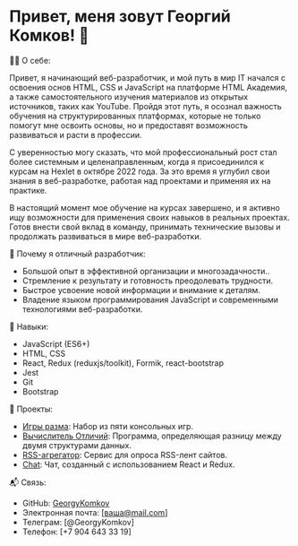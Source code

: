 # Привет, меня зовут Георгий Комков! 👋
👨‍💻 О себе:

Привет, я начинающий веб-разработчик, и мой путь в мир IT начался с освоения основ HTML, CSS и JavaScript на платформе HTML Академия, а также самостоятельного изучения материалов из открытых источников, таких как YouTube. Пройдя этот путь, я осознал важность обучения на структурированных платформах, которые не только помогут мне освоить основы, но и предоставят возможность развиваться и расти в профессии.

С уверенностью могу сказать, что мой профессиональный рост стал более системным и целенаправленным, когда я присоединился к курсам на Hexlet в октябре 2022 года. За это время я углубил свои знания в веб-разработке, работая над проектами и применяя их на практике.

В настоящий момент мое обучение на курсах завершено, и я активно ищу возможности для применения своих навыков в реальных проектах. Готов внести свой вклад в команду, принимать технические вызовы и продолжать развиваться в мире веб-разработки.

🚀 Почему я отличный разработчик:

- Большой опыт в эффективной организации и многозадачности..
- Стремление к результату и готовность преодолевать трудности.
- Быстрое усвоение новой информации и внимание к деталям.
- Владение языком программирования JavaScript и современными технологиями веб-разработки.

🔧 Навыки:

- JavaScript (ES6+)
- HTML, CSS
- React, Redux (reduxjs/toolkit), Formik, react-bootstrap
- Jest
- Git
- Bootstrap

💼 Проекты:

- [Игры разма](https://github.com/ваш-пользователь/игры-разма): Набор из пяти консольных игр.
- [Вычислитель Отличий](https://github.com/ваш-пользователь/вычислитель-отличий): Программа, определяющая разницу между двумя структурами данных.
- [RSS-агрегатор](https://github.com/ваш-пользователь/rss-агрегатор): Сервис для опроса RSS-лент сайтов.
- [Chat](https://github.com/ваш-пользователь/chat): Чат, созданный с использованием React и Redux.

📬 Связь:

- GitHub: [GeorgyKomkov](https://github.com/GeorgyKomkov)
- Электронная почта: [ваша@mail.com]
- Телеграм: [@GeorgyKomkov]
- Телефон: [+7 904 643 33 19]